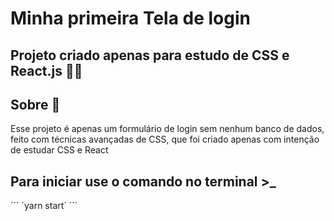 # Minha primeira Tela de login
## Projeto criado apenas para estudo de CSS e React.js 👨‍💻

## Sobre 🤔
Esse projeto é apenas um formulário de login sem nenhum banco de dados, feito com técnicas avançadas de CSS, que foi criado apenas com intenção de estudar CSS e React

## Para iniciar use o comando no terminal >_
´´´ 
´yarn start´
´´´
 
